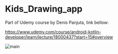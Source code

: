 # Kids_Drawing_app
Part of Udemy course by Denis Panjuta, link bellow: 

https://www.udemy.com/course/android-kotlin-developer/learn/lecture/18000437?start=15#overview

![main](https://firebasestorage.googleapis.com/v0/b/general-data-63fcf.appspot.com/o/Kids%20Drawing%20App%20main.png?alt=media&token=d2b0d5e5-da30-46de-850d-4141fec8ef3d)
